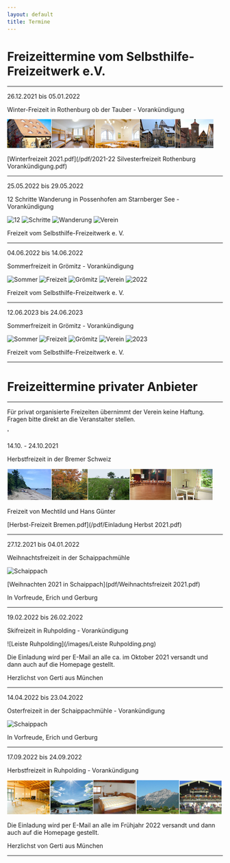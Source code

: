 ```yaml
---
layout: default
title: Termine
---
```

# Freizeittermine vom Selbsthilfe-Freizeitwerk e.V.

--------------------------------------------------------------------------------------------------

26.12.2021 bis 05.01.2022

Winter-Freizeit in Rothenburg ob der Tauber - Vorankündigung

![Rothenburg op der Tauber](/images/rothenburg.png)

[Winterfreizeit 2021.pdf](/pdf/2021-22 Silvesterfreizeit Rothenburg  Vorankündigung.pdf)

---------------------------------------------------------------------------------------------------

25.05.2022 bis 29.05.2022 

12 Schritte Wanderung in Possenhofen am Starnberger See - Vorankündigung

![12](https://ik.imagekit.io/zcrl68n9dky/tr:n-leiste/https://www.a-freizeiten.de/images/W_1.jpeg)
![Schritte](https://ik.imagekit.io/zcrl68n9dky/tr:n-leiste/https://www.a-freizeiten.de/images/W_2.jpeg)
![Wanderung](https://ik.imagekit.io/zcrl68n9dky/tr:n-leiste/https://www.a-freizeiten.de/images/W_3.jpeg)
![Verein](https://ik.imagekit.io/zcrl68n9dky/tr:n-leiste/https://www.a-freizeiten.de/images/W_4.jpeg)

Freizeit vom Selbsthilfe-Freizeitwerk e. V. 

---------------------------------------------------------------------------------------------------

04.06.2022 bis 14.06.2022 

Sommerfreizeit in Grömitz - Vorankündigung 

![Sommer](https://ik.imagekit.io/zcrl68n9dky/tr:n-leiste/https://www.a-freizeiten.de/images/GR_1.jpeg)
![Freizeit](https://ik.imagekit.io/zcrl68n9dky/tr:n-leiste/https://www.a-freizeiten.de/images/GR_2.jpeg)
![Grömitz](https://ik.imagekit.io/zcrl68n9dky/tr:n-leiste/https://www.a-freizeiten.de/images/GR_3.jpeg)
![Verein](https://ik.imagekit.io/zcrl68n9dky/tr:n-leiste/https://www.a-freizeiten.de/images/GR_4.jpeg)
![2022](https://ik.imagekit.io/zcrl68n9dky/tr:n-leiste/https://www.a-freizeiten.de/images/GR_5.jpeg)

Freizeit vom Selbsthilfe-Freizeitwerk e. V. 

--------------------------------------------------------------------------------------------------

12.06.2023 bis 24.06.2023 

Sommerfreizeit in Grömitz - Vorankündigung 

![Sommer](https://ik.imagekit.io/zcrl68n9dky/tr:n-leiste/https://www.a-freizeiten.de/images/GR_1.jpeg)
![Freizeit](https://ik.imagekit.io/zcrl68n9dky/tr:n-leiste/https://www.a-freizeiten.de/images/GR_2.jpeg)
![Grömitz](https://ik.imagekit.io/zcrl68n9dky/tr:n-leiste/https://www.a-freizeiten.de/images/GR_3.jpeg)
![Verein](https://ik.imagekit.io/zcrl68n9dky/tr:n-leiste/https://www.a-freizeiten.de/images/GR_4.jpeg)
![2023](https://ik.imagekit.io/zcrl68n9dky/tr:n-leiste/https://www.a-freizeiten.de/images/GR_5.jpeg)

Freizeit vom Selbsthilfe-Freizeitwerk e. V. 

---------------------------------------------------------------------------------------------------

# Freizeittermine privater Anbieter

---------------------------------------------------------------------------------------------------

Für privat organisierte Freizeiten übernimmt der Verein keine Haftung. Fragen bitte direkt an die Veranstalter stellen.

'

14.10. - 24.10.2021

Herbstfreizeit in der Bremer Schweiz

![Freizeit Bremen im Herbst](/images/Leiste_Herbst_Bremen.jpg)

Freizeit von Mechtild und Hans Günter

[Herbst-Freizeit Bremen.pdf](/pdf/Einladung Herbst 2021.pdf)

------------------------------------------------------------------------------------------------

27.12.2021 bis 04.01.2022 

Weihnachtsfreizeit in der Schaippachmühle

![Schaippach](/images/schaippach.jpeg)

[Weihnachten 2021 in Schaippach](pdf/Weihnachtsfreizeit 2021.pdf)

In Vorfreude, Erich und Gerburg

---------------------------------------------------------------------------------------------------

19.02.2022 bis 26.02.2022

Skifreizeit in Ruhpolding - Vorankündigung

![Leiste Ruhpolding](/images/Leiste Ruhpolding.png)

Die Einladung wird per E-Mail an alle ca. im Oktober 2021 versandt und dann auch auf die Homepage gestellt.

Herzlichst von Gerti aus München

----------------------------------------------------------------------------------------------------

14.04.2022 bis 23.04.2022 

Osterfreizeit in der Schaippachmühle - Vorankündigung 

![Schaippach](/images/schaippach.jpeg)

In Vorfreude, Erich und Gerburg 

-----------------------------------------------------------------------------------------------------

17.09.2022 bis 24.09.2022

Herbstfreizeit in Ruhpolding - Vorankündigung

![ruhpolding](/images/bildleiste_2021.png)

Die Einladung wird per E-Mail an alle im Frühjahr 2022 versandt und dann auch auf die Homepage gestellt.

Herzlichst von Gerti aus München

------------------------------------------------------------------------------------------------------
